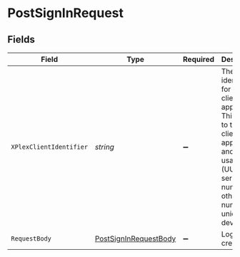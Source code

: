 # PostSignInRequest


## Fields

| Field                                                                                                                                                                 | Type                                                                                                                                                                  | Required                                                                                                                                                              | Description                                                                                                                                                           | Example                                                                                                                                                               |
| --------------------------------------------------------------------------------------------------------------------------------------------------------------------- | --------------------------------------------------------------------------------------------------------------------------------------------------------------------- | --------------------------------------------------------------------------------------------------------------------------------------------------------------------- | --------------------------------------------------------------------------------------------------------------------------------------------------------------------- | --------------------------------------------------------------------------------------------------------------------------------------------------------------------- |
| `XPlexClientIdentifier`                                                                                                                                               | *string*                                                                                                                                                              | :heavy_minus_sign:                                                                                                                                                    | The unique identifier for the client application<br/>This is used to track the client application and its usage<br/>(UUID, serial number, or other number unique per device)<br/> | Postman                                                                                                                                                               |
| `RequestBody`                                                                                                                                                         | [PostSignInRequestBody](../../Models/Requests/PostSignInRequestBody.md)                                                                                               | :heavy_minus_sign:                                                                                                                                                    | Login credentials                                                                                                                                                     |                                                                                                                                                                       |